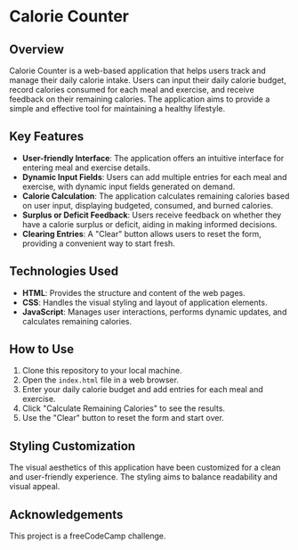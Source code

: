 # Calorie Counter

## Overview

Calorie Counter is a web-based application that helps users track and manage their daily calorie intake. Users can input their daily calorie budget, record calories consumed for each meal and exercise, and receive feedback on their remaining calories. The application aims to provide a simple and effective tool for maintaining a healthy lifestyle.

## Key Features

- **User-friendly Interface**: The application offers an intuitive interface for entering meal and exercise details.
- **Dynamic Input Fields**: Users can add multiple entries for each meal and exercise, with dynamic input fields generated on demand.
- **Calorie Calculation**: The application calculates remaining calories based on user input, displaying budgeted, consumed, and burned calories.
- **Surplus or Deficit Feedback**: Users receive feedback on whether they have a calorie surplus or deficit, aiding in making informed decisions.
- **Clearing Entries**: A "Clear" button allows users to reset the form, providing a convenient way to start fresh.

## Technologies Used

- **HTML**: Provides the structure and content of the web pages.
- **CSS**: Handles the visual styling and layout of application elements.
- **JavaScript**: Manages user interactions, performs dynamic updates, and calculates remaining calories.

## How to Use

1. Clone this repository to your local machine.
2. Open the `index.html` file in a web browser.
3. Enter your daily calorie budget and add entries for each meal and exercise.
4. Click "Calculate Remaining Calories" to see the results.
5. Use the "Clear" button to reset the form and start over.

## Styling Customization

The visual aesthetics of this application have been customized for a clean and user-friendly experience. The styling aims to balance readability and visual appeal.

## Acknowledgements

This project is a freeCodeCamp challenge.
